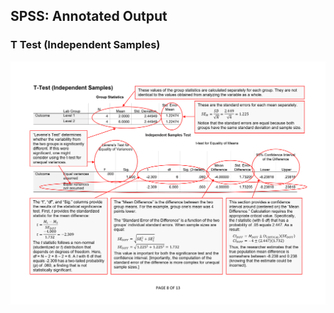 ## SPSS: Annotated Output

### T Test (Independent Samples)

<p align="center"><kbd><img src="independent.png"></kbd></p>
